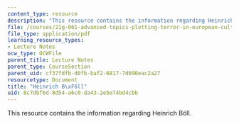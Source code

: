 ```yaml
---
content_type: resource
description: "This resource contains the information regarding Heinrich B\xF6ll."
file: /courses/21g-061-advanced-topics-plotting-terror-in-european-culture-spring-2004/8c7dbf6d8d54a6c0da432e5e74bd4cbb_MIT21G_061S04_boll.pdf
file_type: application/pdf
learning_resource_types:
- Lecture Notes
ocw_type: OCWFile
parent_title: Lecture Notes
parent_type: CourseSection
parent_uid: cf37fdfb-d0fb-baf2-6817-7d090eac2a27
resourcetype: Document
title: "Heinrich B\xF6ll"
uid: 8c7dbf6d-8d54-a6c0-da43-2e5e74bd4cbb
---
```

This resource contains the information regarding Heinrich Böll.

